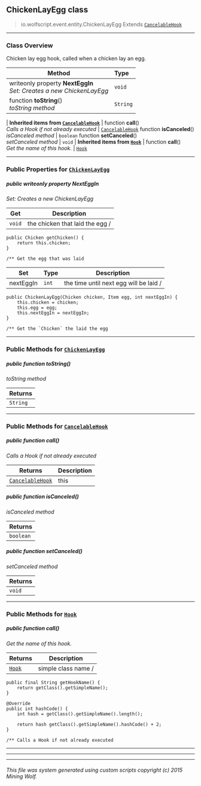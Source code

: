 ## ChickenLayEgg __class__

>io.wolfscript.event.entity.ChickenLayEgg
>Extends [`CancelableHook`](..\..\hook\CancelableHook.md)

---

### Class Overview

Chicken lay egg hook, called when a chicken lay an egg.

Method | Type   
--- | :--- 
 writeonly property __NextEggIn__ <br> _Set: Creates a new ChickenLayEgg_ | `void`
 function __toString__() <br> _toString method_ | `String`
 |
__Inherited items from [`CancelableHook`](..\..\hook\CancelableHook.md)__ |
 function __call__() <br> _Calls a Hook if not already executed_ | [`CancelableHook`](..\..\hook\CancelableHook.md)
 function __isCanceled__() <br> _isCanceled method_ | `boolean`
 function __setCanceled__() <br> _setCanceled method_ | `void`
 |
__Inherited items from [`Hook`](..\..\hook\Hook.md)__ |
 function __call__() <br> _Get the name of this hook._ | [`Hook`](..\..\hook\Hook.md)







---


### Public Properties for [`ChickenLayEgg`](ChickenLayEgg.md)

##### <a id='nexteggin'></a>public  writeonly property __NextEggIn__

_Set: Creates a new ChickenLayEgg_

Get | Description
--- | --- 
`void` | the chicken that laid the egg /
    public Chicken getChicken() {
        return this.chicken;
    }

    /** Get the egg that was laid

Set | Type | Description  
--- | --- | --- 
nextEggIn | `int` | the time until next egg will be laid /
    public ChickenLayEgg(Chicken chicken, Item egg, int nextEggIn) {
        this.chicken = chicken;
        this.egg = egg;
        this.nextEggIn = nextEggIn;
    }

    /** Get the `Chicken` the laid the egg


---

### Public Methods for [`ChickenLayEgg`](ChickenLayEgg.md)

##### <a id='tostring'></a>public  function __toString__()

_toString method_

Returns | 
--- | 
`String` |


---

### Public Methods for [`CancelableHook`](..\..\hook\CancelableHook.md)

##### <a id='call'></a>public  function __call__()

_Calls a Hook if not already executed_

Returns | Description
--- | --- 
[`CancelableHook`](..\..\hook\CancelableHook.md) | this


##### <a id='iscanceled'></a>public  function __isCanceled__()

_isCanceled method_

Returns | 
--- | 
`boolean` |


##### <a id='setcanceled'></a>public  function __setCanceled__()

_setCanceled method_

Returns | 
--- | 
`void` |


---

### Public Methods for [`Hook`](..\..\hook\Hook.md)

##### <a id='call'></a>public  function __call__()

_Get the name of this hook._

Returns | Description
--- | --- 
[`Hook`](..\..\hook\Hook.md) | simple class name /
    public final String getHookName() {
        return getClass().getSimpleName();
    }

    @Override
    public int hashCode() {
        int hash = getClass().getSimpleName().length();

        return hash getClass().getSimpleName().hashCode() + 2;
    }

    /** Calls a Hook if not already executed


---


---


---


###### This file was system generated using custom scripts copyright (c) 2015 Mining Wolf.
	

